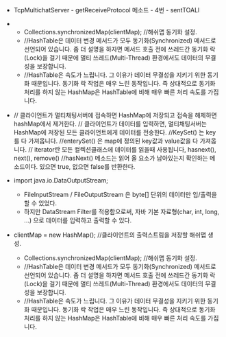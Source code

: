 * TcpMultichatServer - getReceiveProtocol 메소드 - 4번 - sentTOALl
*   
	- Collections.synchronizedMap(clientMap); //해쉬맵 동기화 설정.
    - //HashTable은 데이터 변경 메서드가 모두 동기화(Synchronized) 메서드로 선언되어 있습니다. 좀 더 설명을 하자면 메서드 호출 전에 쓰레드간 동기화 락(Lock)을 걸기 때문에 멀티 쓰레드(Multi-Thread) 환경에서도 데이터의 무결성을 보장합니다.
    - //HashTable은 속도가 느립니다. 그 이유가 데이터 무결성을 지키기 위한 동기화 때문입니다. 동기화 락 작업은 매우 느린 동작입니다. 즉 상대적으로 동기화 처리를 하지 않는 HashMap은 HashTable에 비해 매우 빠른 처리 속도를 가집니다.

*
    // 클라이언트가 멀티채팅서버에 접속하면 HashMap에 저장되고 접속을 해제하면 hashMap에서 제거한다.
    // 클라이언트가 데이터를 입력하면, 멀티채팅서버는 HashMap에 저장된 모든 클라이언트에게 데이터를 전송한다.
    //KeySet() 는 key 를 다 가져옵니다.
    //enterySet() 은 map에 정의된 key값과 value값을 다 가져옵니다.
    // iterator란 모든 컬렉션클래스에 데이터를 읽을때 사용됩니다, hasnext(), next(), remove()
    //hasNext() 메소드는 읽어 올 요소가 남아있는지 확인하는 메소드이다. 있으면 true, 없으면 false를 반환한다.
    
* import java.io.DataOutputStream;
  - FileInputStream / FileOutputStream 은 byte[] 단위의 데이터만 입/출력을 할 수 있었다.
  - 하지만 DataStream Filter를 적용함으로써, 자바 기본 자료형(char, int, long, ...) 으로 데이터를 입력하고 출력할 수 있다.


* clientMap = new HashMap(); //클라이언트의 출력스트림을 저장할 해쉬맵 생성.
    - Collections.synchronizedMap(clientMap); //해쉬맵 동기화 설정.
    - //HashTable은 데이터 변경 메서드가 모두 동기화(Synchronized) 메서드로 선언되어 있습니다. 좀 더 설명을 하자면 메서드 호출 전에 쓰레드간 동기화 락(Lock)을 걸기 때문에 멀티 쓰레드(Multi-Thread) 환경에서도 데이터의 무결성을 보장합니다.
    - //HashTable은 속도가 느립니다. 그 이유가 데이터 무결성을 지키기 위한 동기화 때문입니다. 동기화 락 작업은 매우 느린 동작입니다. 즉 상대적으로 동기화 처리를 하지 않는 HashMap은 HashTable에 비해 매우 빠른 처리 속도를 가집니다.